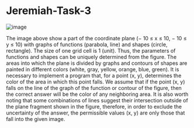# Jeremiah-Task-3

![image](https://user-images.githubusercontent.com/57032138/194783667-3959745b-75b2-43b7-b4e1-082096e28a3e.png)


The image above show a part of the coordinate plane (− 10 ≤ x ≤ 10, − 10 ≤ y ≤ 10) with graphs of functions (parabola, line) and shapes (circle, rectangle). The size of one grid cell is 1 (unit). Thus, the parameters of functions and shapes can be uniquely determined from the figure.
The areas into which the plane is divided by graphs and contours of shapes are painted in different colors (white, gray, yellow, orange, blue, green). It is necessary to implement a program that, for a point (x, y), determines the color of the area in which this point falls. We assume that if the point (x, y) falls on the line of the graph of the function or contour of the figure, then the correct answer will be the color of any neighboring area. It is also worth noting that some combinations of lines suggest their intersection outside of the plane fragment shown in the figure, therefore, in order to exclude the uncertainty of the answer, the permissible values (x, y) are only those that fall into the given image.
